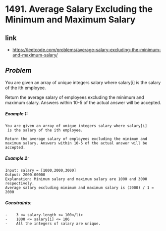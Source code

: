 # 1491. Average Salary Excluding the Minimum and Maximum Salary

## link

- https://leetcode.com/problems/average-salary-excluding-the-minimum-and-maximum-salary/

## *Problem*

You are given an array of unique integers salary where salary[i] is the salary of the ith employee.

Return the average salary of employees excluding the minimum and maximum salary. Answers within 10-5 of the actual answer will be accepted.

##### Example 1:

```
You are given an array of unique integers salary where salary[i]
 is the salary of the ith employee.

Return the average salary of employees excluding the minimum and 
maximum salary. Answers within 10-5 of the actual answer will be accepted.
```

##### Example 2:

```
Input: salary = [1000,2000,3000]
Output: 2000.00000
Explanation: Minimum salary and maximum salary are 1000 and 3000  respectively.
Average salary excluding minimum and maximum salary is (2000) / 1 = 2000
```

##### Constraints:

```
-    3 <= salary.length <= 100</li>
-    1000 <= salary[i] <= 106
-    All the integers of salary are unique.
```


